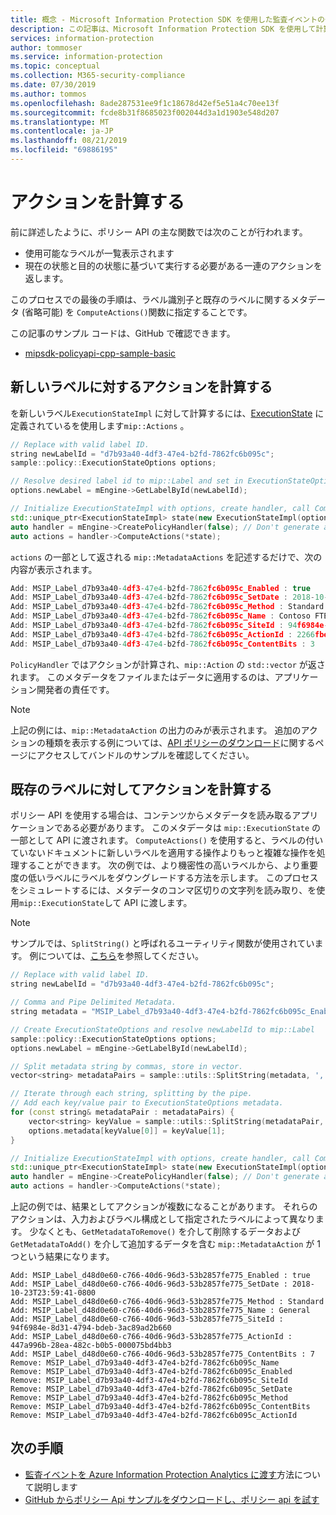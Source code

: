 ```yaml
---
title: 概念 - Microsoft Information Protection SDK を使用した監査イベントの作成
description: この記事は、Microsoft Information Protection SDK を使用して計算する方法を理解するのに役立ちます。
services: information-protection
author: tommoser
ms.service: information-protection
ms.topic: conceptual
ms.collection: M365-security-compliance
ms.date: 07/30/2019
ms.author: tommos
ms.openlocfilehash: 8ade287531ee9f1c18678d42ef5e51a4c70ee13f
ms.sourcegitcommit: fcde8b31f8685023f002044d3a1d1903e548d207
ms.translationtype: MT
ms.contentlocale: ja-JP
ms.lasthandoff: 08/21/2019
ms.locfileid: "69886195"
---
```

# <a name="compute-an-action"></a>アクションを計算する

前に詳述したように、ポリシー API の主な関数では次のことが行われます。

- 使用可能なラベルが一覧表示されます
- 現在の状態と目的の状態に基づいて実行する必要がある一連のアクションを返します。

このプロセスでの最後の手順は、ラベル識別子と既存のラベルに関するメタデータ (省略可能) を `ComputeActions()`関数に指定することです。

この記事のサンプル コードは、GitHub で確認できます。

- [mipsdk-policyapi-cpp-sample-basic](https://github.com/Azure-Samples/mipsdk-policyapi-cpp-sample-basic)

## <a name="compute-an-action-for-a-new-label"></a>新しいラベルに対するアクションを計算する

を新しいラベル`ExecutionStateImpl` に対して計算するには、[ExecutionState](concept-handler-policy-executionstate-cpp.md) に定義されているを使用します`mip::Actions` 。

```cpp
// Replace with valid label ID.
string newLabelId = "d7b93a40-4df3-47e4-b2fd-7862fc6b095c"; 
sample::policy::ExecutionStateOptions options;

// Resolve desired label id to mip::Label and set in ExecutionStateOptions.
options.newLabel = mEngine->GetLabelById(newLabelId);

// Initialize ExecutionStateImpl with options, create handler, call ComputeActions.
std::unique_ptr<ExecutionStateImpl> state(new ExecutionStateImpl(options));
auto handler = mEngine->CreatePolicyHandler(false); // Don't generate audit event.
auto actions = handler->ComputeActions(*state);
```

`actions` の一部として返される `mip::MetadataActions` を記述するだけで、次の内容が表示されます。

```cpp
Add: MSIP_Label_d7b93a40-4df3-47e4-b2fd-7862fc6b095c_Enabled : true
Add: MSIP_Label_d7b93a40-4df3-47e4-b2fd-7862fc6b095c_SetDate : 2018-10-23T20:39:06-0800
Add: MSIP_Label_d7b93a40-4df3-47e4-b2fd-7862fc6b095c_Method : Standard
Add: MSIP_Label_d7b93a40-4df3-47e4-b2fd-7862fc6b095c_Name : Contoso FTEs (C)
Add: MSIP_Label_d7b93a40-4df3-47e4-b2fd-7862fc6b095c_SiteId : 94f6984e-8d31-4794-bdeb-3ac89ad2b660
Add: MSIP_Label_d7b93a40-4df3-47e4-b2fd-7862fc6b095c_ActionId : 2266fbe8-a0d9-44e8-bad8-00008f2a0915
Add: MSIP_Label_d7b93a40-4df3-47e4-b2fd-7862fc6b095c_ContentBits : 3
```

`PolicyHandler` ではアクションが計算され、`mip::Action` の `std::vector` が返されます。 このメタデータをファイルまたはデータに適用するのは、アプリケーション開発者の責任です。

> [!NOTE]
> 上記の例には、`mip::MetadataAction` の出力のみが表示されます。 追加のアクションの種類を表示する例については、[API ポリシーのダウンロード](https://aka.ms/mipsdkbins)に関するページにアクセスしてバンドルのサンプルを確認してください。

## <a name="compute-actions-with-an-existing-label"></a>既存のラベルに対してアクションを計算する

ポリシー API を使用する場合は、コンテンツからメタデータを読み取るアプリケーションである必要があります。 このメタデータは `mip::ExecutionState` の一部として API に渡されます。 `ComputeActions()` を使用すると、ラベルの付いていないドキュメントに新しいラベルを適用する操作よりもっと複雑な操作を処理することができます。 次の例では、より機密性の高いラベルから、より重要度の低いラベルにラベルをダウングレードする方法を示します。 このプロセスをシミュレートするには、メタデータのコンマ区切りの文字列を読み取り、を使用`mip::ExecutionState`して API に渡します。

> [!NOTE]
> サンプルでは、`SplitString()` と呼ばれるユーティリティ関数が使用されています。 例については、[こちら](https://github.com/Azure-Samples/mipsdk-policyapi-cpp-sample-basic/blob/master/mipsdk-policyapi-cpp-sample-basic/utils.cpp)を参照してください。

```cpp
// Replace with valid label ID.
string newLabelId = "d7b93a40-4df3-47e4-b2fd-7862fc6b095c";

// Comma and Pipe Delimited Metadata.
string metadata = "MSIP_Label_d7b93a40-4df3-47e4-b2fd-7862fc6b095c_Enabled|true,MSIP_Label_d7b93a40-4df3-47e4-b2fd-7862fc6b095c_SetDate|2018-10-23T21:53:31-0800,MSIP_Label_d7b93a40-4df3-47e4-b2fd-7862fc6b095c_Method|Standard,MSIP_Label_d7b93a40-4df3-47e4-b2fd-7862fc6b095c_Name|Contoso FTEs (C),MSIP_Label_d7b93a40-4df3-47e4-b2fd-7862fc6b095c_SiteId|94f6984e-8d31-4794-bdeb-3ac89ad2b660,MSIP_Label_d7b93a40-4df3-47e4-b2fd-7862fc6b095c_ActionId|b56491d9-155f-40ff-866f-0000acd85c31,MSIP_Label_d7b93a40-4df3-47e4-b2fd-7862fc6b095c_ContentBits|7";

// Create ExecutionStateOptions and resolve newLabelId to mip::Label
sample::policy::ExecutionStateOptions options;
options.newLabel = mEngine->GetLabelById(newLabelId);

// Split metadata string by commas, store in vector.
vector<string> metadataPairs = sample::utils::SplitString(metadata, ','); 

// Iterate through each string, splitting by the pipe.
// Add each key/value pair to ExecutionStateOptions metadata.
for (const string& metadataPair : metadataPairs) {
    vector<string> keyValue = sample::utils::SplitString(metadataPair, '|');
    options.metadata[keyValue[0]] = keyValue[1];
}

// Initialize ExecutionStateImpl with options, create handler, call ComputeActions
std::unique_ptr<ExecutionStateImpl> state(new ExecutionStateImpl(options));
auto handler = mEngine->CreatePolicyHandler(false); // Don't generate audit event.
auto actions = handler->ComputeActions(*state);
```

上記の例では、結果としてアクションが複数になることがあります。 それらのアクションは、入力およびラベル構成として指定されたラベルによって異なります。 少なくとも、`GetMetadataToRemove()` を介して削除するデータおよび `GetMetadataToAdd()` を介して追加するデータを含む `mip::MetadataAction` が 1 つという結果になります。

```
Add: MSIP_Label_d48d0e60-c766-40d6-96d3-53b2857fe775_Enabled : true
Add: MSIP_Label_d48d0e60-c766-40d6-96d3-53b2857fe775_SetDate : 2018-10-23T23:59:41-0800
Add: MSIP_Label_d48d0e60-c766-40d6-96d3-53b2857fe775_Method : Standard
Add: MSIP_Label_d48d0e60-c766-40d6-96d3-53b2857fe775_Name : General
Add: MSIP_Label_d48d0e60-c766-40d6-96d3-53b2857fe775_SiteId : 94f6984e-8d31-4794-bdeb-3ac89ad2b660
Add: MSIP_Label_d48d0e60-c766-40d6-96d3-53b2857fe775_ActionId : 447a996b-28ea-482c-b0b5-000075bd4bb3
Add: MSIP_Label_d48d0e60-c766-40d6-96d3-53b2857fe775_ContentBits : 7
Remove: MSIP_Label_d7b93a40-4df3-47e4-b2fd-7862fc6b095c_Name
Remove: MSIP_Label_d7b93a40-4df3-47e4-b2fd-7862fc6b095c_Enabled
Remove: MSIP_Label_d7b93a40-4df3-47e4-b2fd-7862fc6b095c_SiteId
Remove: MSIP_Label_d7b93a40-4df3-47e4-b2fd-7862fc6b095c_SetDate
Remove: MSIP_Label_d7b93a40-4df3-47e4-b2fd-7862fc6b095c_Method
Remove: MSIP_Label_d7b93a40-4df3-47e4-b2fd-7862fc6b095c_ContentBits
Remove: MSIP_Label_d7b93a40-4df3-47e4-b2fd-7862fc6b095c_ActionId
```

## <a name="next-steps"></a>次の手順

- [監査イベントを Azure Information Protection Analytics に渡す](concept-handler-policy-auditing-cpp.md)方法について説明します
- [GitHub からポリシー Api サンプルをダウンロードし、ポリシー api を試す](https://azure.microsoft.com/resources/samples/?sort=0&term=mipsdk+policyapi)
